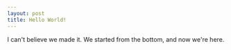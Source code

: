 ```yaml
---
layout: post
title: Hello World!
---
```


I can't believe we made it.  We started from the bottom, and now we're here.
